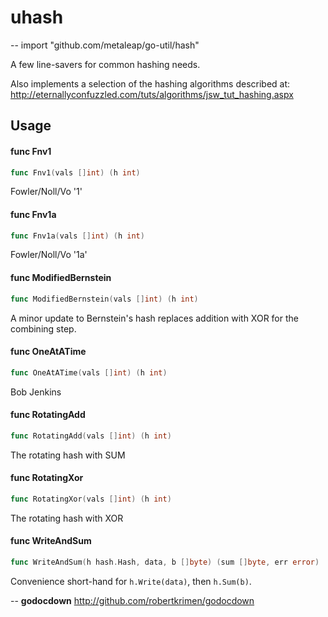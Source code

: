 # uhash
--
    import "github.com/metaleap/go-util/hash"

A few line-savers for common hashing needs.

Also implements a selection of the hashing algorithms described at:
http://eternallyconfuzzled.com/tuts/algorithms/jsw_tut_hashing.aspx

## Usage

#### func  Fnv1

```go
func Fnv1(vals []int) (h int)
```
Fowler/Noll/Vo '1'

#### func  Fnv1a

```go
func Fnv1a(vals []int) (h int)
```
Fowler/Noll/Vo '1a'

#### func  ModifiedBernstein

```go
func ModifiedBernstein(vals []int) (h int)
```
A minor update to Bernstein's hash replaces addition with XOR for the combining
step.

#### func  OneAtATime

```go
func OneAtATime(vals []int) (h int)
```
Bob Jenkins

#### func  RotatingAdd

```go
func RotatingAdd(vals []int) (h int)
```
The rotating hash with SUM

#### func  RotatingXor

```go
func RotatingXor(vals []int) (h int)
```
The rotating hash with XOR

#### func  WriteAndSum

```go
func WriteAndSum(h hash.Hash, data, b []byte) (sum []byte, err error)
```
Convenience short-hand for `h.Write(data)`, then `h.Sum(b)`.

--
**godocdown** http://github.com/robertkrimen/godocdown